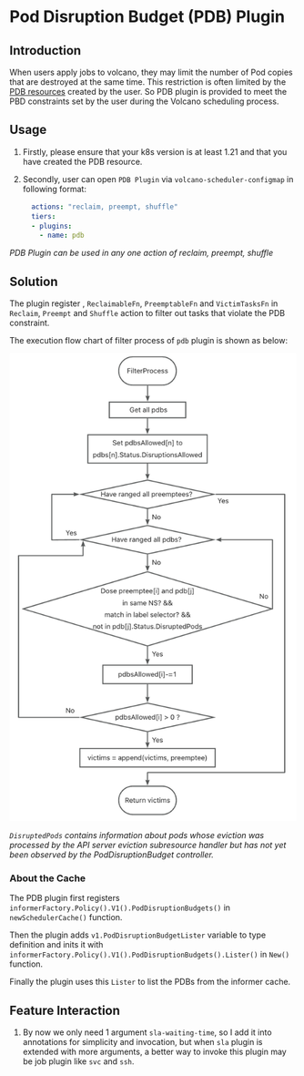 # Pod Disruption Budget (PDB) Plugin

## Introduction

When users apply jobs to volcano, they may limit the number of Pod copies that are destroyed at the same time. This restriction is often limited by the [PDB resources](https://kubernetes.io/docs/tasks/run-application/configure-pdb/) created by the user. So PDB plugin is provided to meet the PBD constraints set by the user during the Volcano scheduling process.

## Usage
1. Firstly, please ensure that your k8s version is at least 1.21 and that you have created the PDB resource.
2. Secondly, user can open `PDB Plugin` via `volcano-scheduler-configmap` in following format:

      ```yaml
        actions: "reclaim, preempt, shuffle"
        tiers:
        - plugins:
          - name: pdb
      ```
*PDB Plugin can be used in any one action of reclaim, preempt, shuffle*

## Solution
The plugin register , `ReclaimableFn`, `PreemptableFn` and `VictimTasksFn` in `Reclaim`, `Preempt` and `Shuffle` action to filter out tasks that violate the PDB constraint.

The execution flow chart of filter process of `pdb` plugin is shown as below:

![workflow](./images/pdb-workflow.png)

*`DisruptedPods` contains information about pods whose eviction was processed by the API server eviction subresource handler but has not yet been observed by the PodDisruptionBudget controller.*

### About the Cache
The PDB plugin first registers `informerFactory.Policy().V1().PodDisruptionBudgets()` in `newSchedulerCache()` function.

Then the plugin adds `v1.PodDisruptionBudgetLister` variable to type definition and inits it with `informerFactory.Policy().V1().PodDisruptionBudgets().Lister()` in `New()` function.

Finally the plugin uses this `Lister` to list the PDBs from the informer cache.
## Feature Interaction

1. By now we only need 1 argument `sla-waiting-time`, so I add it into annotations for simplicity and invocation, but when `sla` plugin is extended with more arguments, a better way to invoke this plugin may be job plugin like `svc` and `ssh`.

